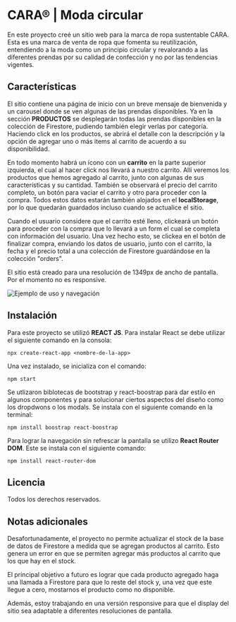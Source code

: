 # CARA® | Moda circular

En este proyecto creé un sitio web para la marca de ropa sustentable CARA. Esta es una marca de venta de ropa que fomenta su reutilización, entendiendo a la moda como un principio circular y revalorando a las diferentes prendas por su calidad de confección y no por las tendencias vigentes.


## Características

El sitio contiene una página de inicio con un breve mensaje de bienvenida y un carousel donde se ven algunas de las prendas disponibles. Ya en la sección **PRODUCTOS** se desplegarán todas las prendas disponibles en la colección de Firestore, pudiendo también elegir verlas por categoría. Haciendo click en los productos, se abrirá el detalle con la descripción y la opción de agregar uno o más items al carrito de acuerdo a su disponibilidad.

En todo momento habrá un ícono con un **carrito** en la parte superior izquierda, el cual al hacer click nos llevará a nuestro carrito. Allí veremos los productos que hemos agregado al carrito, junto con algunas de sus características y su cantidad. También se observará el precio del carrito completo, un botón para vaciar el carrito y otro para proceder con la compra. Todos estos datos estarán también alojados en el **localStorage**, por lo que quedarán guardados incluso cuando se actualice el sitio.

Cuando el usuario considere que el carrito esté lleno, clickeará un botón para proceder con la compra que lo llevará a un form el cual se completa con información del usuario. Una vez hecho esto, se clickea en el botón de finalizar compra, enviando los datos de usuario, junto con el carrito, la fecha y el precio total a una colección de Firestore guardándose en la colección "orders".

El sitio está creado para una resolución de 1349px de ancho de pantalla. Por el momento no es responsive.


![Ejemplo de uso y navegación](./public/cara-moda.gif)


## Instalación

Para este proyecto se utilizó **REACT JS**. Para instalar React se debe utilizar el siguiente comando en la consola:

`npx create-react-app <nombre-de-la-app>`

Una vez instalado, se inicializa con el comando:

`npm start`

Se utlizaron biblotecas de bootstrap y react-boostrap para dar estilo en algunos componentes y para solucionar ciertos aspectos del diseño como los dropdwons o los modals. Se instala con el siguiente comando en la terminal:

`npm install boostrap react-boostrap`

Para lograr la navegación sin refrescar la pantalla se utilizo **React Router DOM**. Este se instala con el siguiente comando:

`npm install react-router-dom`


## Licencia

Todos los derechos reservados.


## Notas adicionales

Desafortunadamente, el proyecto no permite actualizar el stock de la base de datos de Firestore a medida que se agregan productos al carrito. Esto genera un error en que se permiten agregar más productos al carrito que los que hay en el stock.

El principal objetivo a futuro es lograr que cada producto agregado haga una llamada a Firestore para que lo reste del stock y, una vez que este llegue a cero, mostarnos el producto como no disponible.

Además, estoy trabajando en una versión responsive para que el display del sitio sea adaptable a diferentes resoluciones de pantalla.
